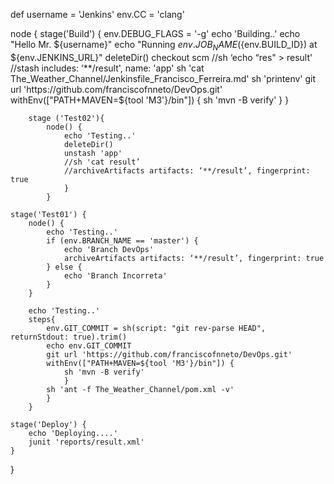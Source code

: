 def username = 'Jenkins'
env.CC = 'clang'

node {
	stage('Build') {
		env.DEBUG_FLAGS = '-g'
		echo 'Building..'
		echo "Hello Mr. ${username}"
		echo "Running ${env.JOB_NAME} (${env.BUILD_ID}) at ${env.JENKINS_URL}"
		deleteDir()
		checkout scm
		//sh ‘echo “res" > result'
		//stash includes: ‘**/result', name: 'app'
		sh 'cat The_Weather_Channel/Jenkinsfile_Francisco_Ferreira.md'
		sh 'printenv'
		git url 'https://github.com/franciscofnneto/DevOps.git'
		withEnv(["PATH+MAVEN=${tool 'M3'}/bin"]) {
      		sh 'mvn -B verify'
      		}
	}
		
		stage ('Test02'){
			node() {
				echo 'Testing..'
				deleteDir()
				unstash 'app'
				//sh 'cat result’
				//archiveArtifacts artifacts: ‘**/result’, fingerprint: true
				}
			}
	
	stage('Test01') {	
		node() {
			echo 'Testing..'
			if (env.BRANCH_NAME == 'master') {
				echo 'Branch DevOps'
				archiveArtifacts artifacts: ‘**/result’, fingerprint: true
			} else {
				echo 'Branch Incorreta'
			}
		}
		
		echo 'Testing..'
		steps{
			env.GIT_COMMIT = sh(script: "git rev-parse HEAD", returnStdout: true).trim()
			echo env.GIT_COMMIT
			git url 'https://github.com/franciscofnneto/DevOps.git'
			withEnv(["PATH+MAVEN=${tool 'M3'}/bin"]) {
      			sh 'mvn -B verify'
      			}
			sh 'ant -f The_Weather_Channel/pom.xml -v'
			}
		}
	
	stage('Deploy') {
		echo 'Deploying....'
		junit 'reports/result.xml'
	}
}

